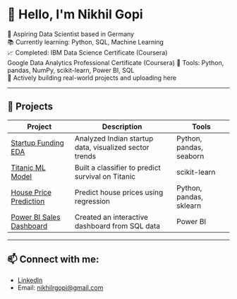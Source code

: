 # 👋 Hello, I'm Nikhil Gopi

🎯 Aspiring Data Scientist based in Germany  
📚 Currently learning: Python, SQL, Machine Learning  
📈 Completed: IBM Data Science Certificate (Coursera)  
              Google Data Analytics Professional Certificate (Coursera)
🔨 Tools: Python, pandas, NumPy, scikit-learn, Power BI, SQL  
📂 Actively building real-world projects and uploading here

---

## 💼 Projects

| Project | Description | Tools |
|--------|-------------|-------|
| [Startup Funding EDA](https://github.com/nikhilgopi/startup-funding-eda) | Analyzed Indian startup data, visualized sector trends | Python, pandas, seaborn |
| [Titanic ML Model](https://github.com/nikhilgopi/titanic-ml) | Built a classifier to predict survival on Titanic | scikit-learn |
| [House Price Prediction](#) | Predict house prices using regression | Python, pandas, sklearn |
| [Power BI Sales Dashboard](#) | Created an interactive dashboard from SQL data | Power BI |

---

## 📫 Connect with me:
- [LinkedIn](https://www.linkedin.com/in/nikhilgopi)
- Email: nikhilrgopi@gmail.com
